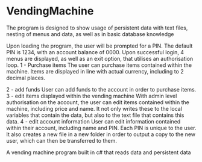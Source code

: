 # VendingMachine
The program is designed to show usage of persistent data with text files, nesting of menus and data, as well as in basic database knowledge

Upon loading the program, the user will be prompted for a PIN. The default PIN is 1234, with an account balance of 0000.
Upon successful login, 4 menus are displayed, as well as an exit option, that utilises an authorisation loop.
1 - Purchase items
  The user can purchase items contained within the machine.
  Items are displayed in line with actual currency, including to 2 decimal places.
  
2 - add funds
  User can add funds to the account in order to purchase items. 
3 - edit items displayed within the vending machine
  With admin level authorisation on the account, the user can edit items contained within the machine, including price and name. It not only writes these to the local variables that contain the data, but also to the text file that contains this data.
4 - edit account information
  User can edit information contained within their account, including name and PIN. Each PIN is unique to the user. It also creates a new file in a new folder in order to output a copy to the new user, which can then be transferred to them.
  
A vending machine program built in c# that reads data and persistent data
